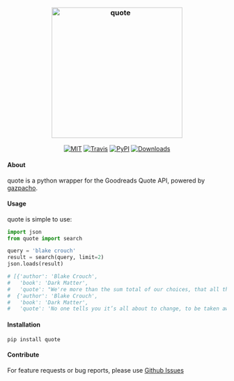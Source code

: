 <h3 align="center">
  <img src="https://raw.githubusercontent.com/maxhumber/quote/master/quote.png" height="300px" alt="quote">
</h3>
<p align="center">
  <a href="https://opensource.org/licenses/MIT"><img alt="MIT" src="https://img.shields.io/github/license/maxhumber/quote.svg"></a>
  <a href="https://travis-ci.org/maxhumber/quote"><img alt="Travis" src="https://img.shields.io/travis/maxhumber/quote.svg"></a>
  <a href="https://pypi.python.org/pypi/quote"><img alt="PyPI" src="https://img.shields.io/pypi/v/quote.svg"></a>
  <a href="https://pypi.python.org/pypi/quote"><img alt="Downloads" src="https://img.shields.io/pypi/dm/quote.svg"></a>
</p>



#### About

quote is a python wrapper for the Goodreads Quote API, powered by [gazpacho](https://github.com/maxhumber/gazpacho).

#### Usage

quote is simple to use:

```python
import json
from quote import search

query = 'blake crouch'
result = search(query, limit=2)
json.loads(result)

# [{'author': 'Blake Crouch',
#   'book': 'Dark Matter',
#   'quote': "We're more than the sum total of our choices, that all the paths we might have taken factor somehow into the math of our identity."},
#  {'author': 'Blake Crouch',
#   'book': 'Dark Matter',
#   'quote': 'No one tells you it’s all about to change, to be taken away. There’s no proximity alert, no indication that you’re standing on the precipice. And maybe that’s what makes tragedy so tragic. Not just what happens, but how it happens: a sucker punch that comes at you out of nowhere, when you’re least expecting it. No time to flinch or brace.'}]

```



#### Installation

```
pip install quote
```



#### Contribute

For feature requests or bug reports, please use [Github Issues](https://github.com/maxhumber/quote/issues)